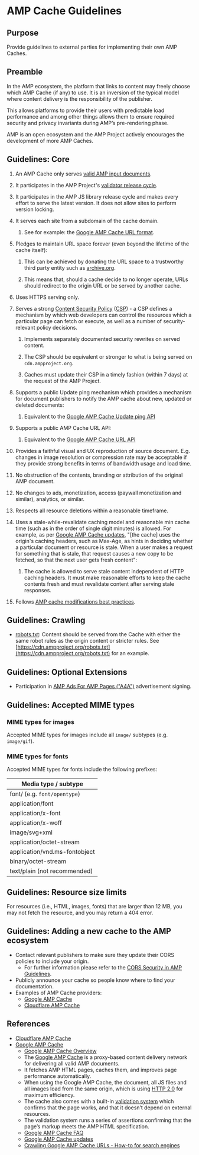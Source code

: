# AMP Cache Guidelines

## Purpose

Provide guidelines to external parties for implementing their own AMP Caches.

## Preamble

In the AMP ecosystem, the platform that links to content may freely choose which AMP Cache (if any) to use. It is an inversion of the typical model where content delivery is the responsibility of the publisher. 

This allows platforms to provide their users with predictable load performance and among other things allows them to ensure required security and privacy invariants during AMP’s pre-rendering phase.

AMP is an open ecosystem and the AMP Project actively encourages the development of more AMP Caches.

## Guidelines: Core

1. An AMP Cache only serves [valid AMP input documents](https://github.com/ampproject/amphtml/blob/master/spec/amp-html-format.md).

2. It participates in the AMP Project's [validator release cycle](https://github.com/ampproject/amphtml/tree/master/validator).

3. It participates in the AMP JS library release cycle and makes every effort to serve the latest version. It does not allow sites to perform version locking.

4. It serves each site from a subdomain of the cache domain.

    1. See for example: the [Google AMP Cache URL format](https://developers.google.com/amp/cache/overview#amp-cache-url-format).

5. Pledges to maintain URL space forever (even beyond the lifetime of the cache itself): 

    1. This can be achieved by donating the URL space to a trustworthy third party entity such as [archive.org](http://archive.org).

    2. This means that, should a cache decide to no longer operate, URLs should redirect to the origin URL or be served by another cache.

6. Uses HTTPS serving only.

7. Serves a strong [Content Security Policy](https://w3c.github.io/webappsec-csp/) ([CSP](https://developer.chrome.com/extensions/contentSecurityPolicy)) - a CSP defines a mechanism by which web developers can control the resources which a particular page can fetch or execute, as well as a number of security-relevant policy decisions.

    1. Implements separately documented security rewrites on served content.

    2. The CSP should be equivalent or stronger to what is being served on `cdn.ampproject.org`.

    3. Caches must update their CSP in a timely fashion (within 7 days) at the request of the AMP Project.

8. Supports a public Update ping mechanism which provides a mechanism for document publishers to notify the AMP cache about new, updated or deleted documents: 

    1. Equivalent to the [Google AMP Cache Update ping API](https://developers.google.com/amp/cache/update-ping#update-ping-format)

9. Supports a public AMP Cache URL API:

    1. Equivalent to the [Google AMP Cache URL API](https://developers.google.com/amp/cache/overview#amp-cache-url-format)

10. Provides a faithful visual and UX reproduction of source document. E.g. changes in image resolution or compression rate may be acceptable if they provide strong benefits in terms of bandwidth usage and load time.

11. No obstruction of the contents, branding or attribution of the original AMP document. 

12. No changes to ads, monetization, access (paywall monetization and similar), analytics, or similar.

13. Respects all resource deletions within a reasonable timeframe.

14. Uses a stale-while-revalidate caching model and reasonable min cache time (such as in the order of single digit minutes) is allowed. For example, as per [Google AMP Cache updates](https://developers.google.com/amp/cache/overview#google-amp-cache-updates), "[the cache] uses the origin's caching headers, such as Max-Age, as hints in deciding whether a particular document or resource is stale. When a user makes a request for something that is stale, that request causes a new copy to be fetched, so that the next user gets fresh content":

    1. The cache is allowed to serve stale content independent of HTTP caching headers. It must make reasonable efforts to keep the cache contents fresh and must revalidate content after serving stale responses.

14. Follows [AMP cache modifications best practices](../spec/amp-cache-modifications.md).

## Guidelines: Crawling 

* [robots.txt](https://cdn.ampproject.org/robots.txt): Content should be served from the Cache with either the same robot rules as the origin content or stricter rules. See [https://cdn.ampproject.org/robots.txt](https://cdn.ampproject.org/robots.txt) for an example.

## Guidelines: Optional Extensions

* Participation in [AMP Ads For AMP Pages ("A4A")](https://github.com/ampproject/amphtml/issues/3133) advertisement signing.

## Guidelines: Accepted MIME types

### MIME types for images

Accepted MIME types for images include all `image/` subtypes (e.g. `image/gif`).

### MIME types for fonts

Accepted MIME types for fonts include the following prefixes:

| Media type / subtype  |
| ------------- |
|  font/   (e.g. `font/opentype`)|
|  application/font   |
|  application/x-font   |
|  application/x-woff   |
|  image/svg+xml   |
|  application/octet-stream   |
|  application/vnd.ms-fontobject   |
|  binary/octet-stream   |
|  text/plain (not recommended)   |

## Guidelines: Resource size limits

For resources (i.e., HTML, images, fonts) that are larger than 12 MB, you may not fetch the resource, and you may return a 404 error.

## Guidelines: Adding a new cache to the AMP ecosystem

* Contact relevant publishers to make sure they update their CORS policies to include your origin.
  * For further information please refer to the [CORS Security in AMP Guidelines](https://github.com/ampproject/amphtml/blob/master/spec/amp-cors-requests.md#cors-security-in-amp).
* Publicly announce your cache so people know where to find your documentation.
* Examples of AMP Cache providers:
  * [Google AMP Cache](https://developers.google.com/amp/cache/)
  * [Cloudflare AMP Cache](https://www.cloudflare.com/website-optimization/accelerated-mobile-links/)


## References

* [Cloudflare AMP Cache](https://amp.cloudflare.com/)
* [Google AMP Cache](https://developers.google.com/amp/cache/)
  * [Google AMP Cache Overview](https://developers.google.com/amp/cache/overview)
  * The [Google AMP Cache](https://developers.google.com/amp/cache/) is a proxy-based content delivery network for delivering all valid AMP documents.
  * It fetches AMP HTML pages, caches them, and improves page performance automatically.
  * When using the Google AMP Cache, the document, all JS files and all images load from the same origin, which is using [HTTP 2.0](https://http2.github.io/) for maximum efficiency.
  * The cache also comes with a built-in [validation system](https://github.com/ampproject/amphtml/tree/master/validator) which confirms that the page works, and that it doesn’t depend on external resources. 
  * The validation system runs a series of assertions confirming that the page’s markup meets the AMP HTML specification.
  * [Google AMP Cache FAQ](https://developers.google.com/amp/cache/faq)
  * [Google AMP Cache updates](https://developers.google.com/amp/cache/overview#google-amp-cache-updates)
  * [Crawling Google AMP Cache URLs - How-to for search engines](https://docs.google.com/document/d/1V_uLHoa48IlbFl7_3KWT_1JmCf6BnFtt3S_oR4UsasQ/edit?usp=sharing)



